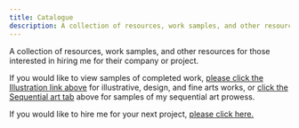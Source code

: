 ```yaml
---
title: Catalogue
description: A collection of resources, work samples, and other resources for those interested in hiring me for their company or project.
---
```


A collection of resources, work samples, and other resources for those interested in hiring me for their company or project.

If you would like to view samples of completed work, [please click the Illustration link above](/illustration) for illustrative, design, and fine arts works, or [click the Sequential art tab](/sequential) above for samples of my sequential art prowess.

If you would like to hire me for your next project, [please click here.](/contact)
